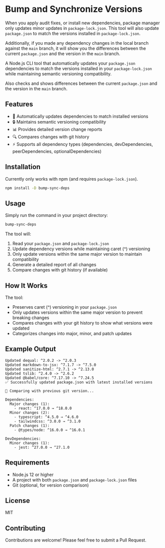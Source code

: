 # Bump and Synchronize Versions

When you apply audit fixes, or install new dependencies, package manager only updates minor updates in `package-lock.json`. This tool will also update `package.json` to match the versions installed in `package-lock.json`.

Additionally, if you made any dependency changes in the local branch against the `main` branch, it will show you the differences between the current `package.json` and the version in the `main` branch.

A Node.js CLI tool that automatically updates your `package.json` dependencies to match the versions installed in your `package-lock.json` while maintaining semantic versioning compatibility.

Also checks and shows differences between the current `package.json` and the version in the `main` branch.

## Features

- 🔄 Automatically updates dependencies to match installed versions
- 🔒 Maintains semantic versioning compatibility
- 📊 Provides detailed version change reports
- 🔍 Compares changes with git history
- ⚡ Supports all dependency types (dependencies, devDependencies, peerDependencies, optionalDependencies)

## Installation

Currently only works with npm (and requires `package-lock.json`).

```bash
npm install -D bump-sync-deps
```

## Usage

Simply run the command in your project directory:

```bash
bump-sync-deps
```

The tool will:

1. Read your `package.json` and `package-lock.json`
2. Update dependency versions while maintaining caret (^) versioning
3. Only update versions within the same major version to maintain compatibility
4. Generate a detailed report of all changes
5. Compare changes with git history (if available)

## How It Works

The tool:

- Preserves caret (^) versioning in your `package.json`
- Only updates versions within the same major version to prevent breaking changes
- Compares changes with your git history to show what versions were updated
- Categorizes changes into major, minor, and patch updates

## Example Output

```
Updated dequal: ^2.0.2 -> ^2.0.3
Updated markdown-to-jsx: ^7.1.7 -> ^7.5.0
Updated sanitize-html: ^2.7.1 -> ^2.13.0
Updated tslib: ^2.4.0 -> ^2.6.2
Updated @babel/core: ^7.17.10 -> ^7.24.5
✅ Successfully updated package.json with latest installed versions

📜 Comparing with previous git version...

Dependencies:
  Major changes (1):
    - react: ^17.0.0 → ^18.0.0
  Minor changes (2):
    - typescript: ^4.5.0 → ^4.6.0
    - tailwindcss: ^3.0.0 → ^3.1.0
  Patch changes (1):
    - @types/node: ^16.0.0 → ^16.0.1

DevDependencies:
  Minor changes (1):
    - jest: ^27.0.0 → ^27.1.0
```

## Requirements

- Node.js 12 or higher
- A project with both `package.json` and `package-lock.json` files
- Git (optional, for version comparison)

## License

MIT

## Contributing

Contributions are welcome! Please feel free to submit a Pull Request.
